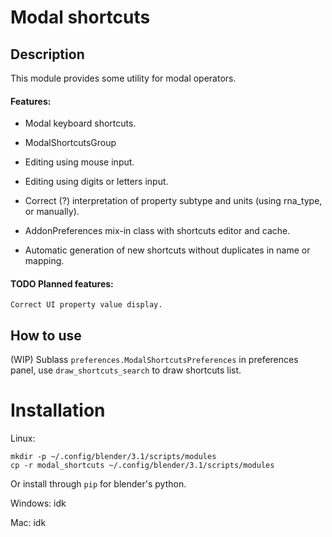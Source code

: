 # Modal shortcuts
## Description
This module provides some utility for modal operators.

#### Features:
*   Modal keyboard shortcuts.

*   ModalShortcutsGroup

*   Editing using mouse input.

*   Editing using digits or letters input.

*   Correct (?) interpretation of property subtype and units (using rna_type, or manually).

*   AddonPreferences mix-in class with shortcuts editor and cache.

*   Automatic generation of new shortcuts without duplicates in name or mapping.

#### TODO Planned features:
    Correct UI property value display.

## How to use
(WIP)
Sublass `preferences.ModalShortcutsPreferences` in preferences panel, use `draw_shortcuts_search` to draw shortcuts list.


# Installation
Linux:
```
mkdir -p ~/.config/blender/3.1/scripts/modules
cp -r modal_shortcuts ~/.config/blender/3.1/scripts/modules
```
Or install through `pip` for blender's python.

Windows:
idk

Mac:
idk
